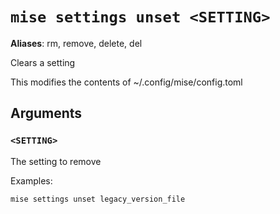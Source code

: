 # `mise settings unset <SETTING>`

**Aliases**: rm, remove, delete, del

Clears a setting

This modifies the contents of ~/.config/mise/config.toml

## Arguments

### `<SETTING>`

The setting to remove

Examples:

    mise settings unset legacy_version_file
